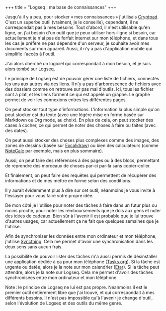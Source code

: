 +++
title = "Logseq : ma base de connaissances"
+++

Jusqu'à il y a peu, pour stocker « mes connaissances » j'utilisais
[Cryptpad](https://cryptpad.org/). C'est un superbe outil (vraiment, je le
conseille), cependant, il ne correspondait pas à mes besoins. Tout d'abord, il
n'est utilisable qu'en ligne, or, j'ai besoin d'un outil que je peux utiliser
hors-ligne si besoin, car actuellement je n'ai pas de forfait internet sur mon
téléphone, et dans tous les cas je préfère ne pas dépendre d'un serveur, je
souhaite avoir mes documents sur mon appareil. Aussi, il n'y a pas
d'application mobile qui simplifie l'accès à l'outil.

J'ai alors cherché un logiciel qui correspondait à mon besoin, et je suis alors
tombé sur [Logseq](https://logseq.com/).

Le principe de Logseq est de pouvoir gérer une liste de fichiers, connectés les
uns aux autres via des liens. Il n'y a pas d'arborescence de fichiers avec des
dossiers comme on retrouve sur pas mal d'outils. Ici, tous les fichier sont à
plat, et les liens forment ce qui est appelé un graphe. Le graphe permet de
voir les connexions entres les différentes pages.

On peut stocker tout type d'informations. L'information la plus simple qu'on
peut stocker est du texte (avec une légère mise en forme basée sur Markdown ou
Org mode, au choix). En plus de cela, on peut stocker des cases à cocher, ce
qui permet de noter des choses à faire ou faites (avec des dates).

On peut aussi stocker des choses plus complexes comme des images, des zones de
dessins (basée sur [Excalidraw](https://excalidraw.com/)) ou bien des
calculateurs (comme [NoteCalc](https://bbodi.github.io/notecalc3/) par exemple,
mais en plus sommaire).

Aussi, on peut faire des références à des pages ou à des blocs, permettant de
reprendre des morceaux de choses par-ci par-là sans copier-coller.

Et finalement, on peut faire des requêtes qui permettent de récupérer des
informations et de mes mettre en forme selon des conditions.

Il y aurait évidemment plus à dire sur cet outil, néanmoins je vous invite à
l'essayer pour vous faire votre propre idée.

De mon côté je l'utilise pour noter des tâches à faire dans un futur plus ou
moins proche, pour noter les remboursements que je dois aux gens et noter des
idées de cadeaux. Bien sûr à l'avenir il est probable que je lui trouve
d'autres usages, car actuellement ça ne fait que quelques semaines que je
l'utilise.

Afin de synchroniser les données entre mon ordinateur et mon téléphone,
j'utilise [Syncthing](https://syncthing.net/). Cela me permet d'avoir une
synchronisation dans les deux sens sans aucun frais.

La possibilité de pouvoir lister des tâches m'a aussi permis de désinstaller
une application dédiée à ça pour mon téléphone
([Tasks.org](https://f-droid.org/fr/packages/org.tasks/)). Si la tâche est
urgente ou datée, alors je la note sur mon calendrier
([Etar](https://f-droid.org/packages/ws.xsoh.etar/)). Si la tâche peut
attendre, alors je la note sur Logseq. Cela me permet d'avoir des tâches
synchronisées entre mon ordinateur et mon téléphone.

Note : le principe de Logseq ne lui est pas propre. Néanmoins il est le premier
outil entièrement libre que j'ai trouvé, et qui correspondait à mes différents
besoins. Il n'est pas impossible qu'à l'avenir je change d'outil, selon
l'évolution de Logseq et des outils du même genre.
